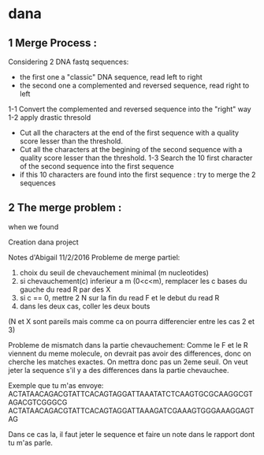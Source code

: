 # dana

1 Merge Process :
-----------------

Considering 2 DNA fastq sequences:
* the first one a "classic" DNA sequence, read left to right
* the second one a complemented and reversed sequence, read right to left

1-1 Convert the complemented and reversed sequence into the "right" way
1-2 apply drastic thresold
  * Cut all the characters at the end of the first sequence with a quality score lesser than the threshold.
  * Cut all the characters at the begining of the second sequence with a quality score lesser than the threshold.
1-3 Search the 10 first character of the second sequence into the first sequence
  * if this 10 characters are found into the first sequence : try to merge the 2 sequences



2 The merge problem :
-------------------

when we found 

Creation dana project


Notes d'Abigail 11/2/2016
Probleme de merge partiel: 
1. choix du seuil de chevauchement minimal (m nucleotides)
2. si chevauchement(c) inferieur a m (0<c<m), remplacer les c bases du gauche du read R par des X
3. si c == 0, mettre 2 N sur la fin du read F et le debut du read R
4. dans les deux cas, coller les deux bouts

(N et X sont pareils mais comme ca on pourra differencier entre les cas 2 et 3)

Probleme de mismatch dans la partie chevauchement:
Comme le F et le R viennent du meme molecule, on devrait pas avoir des differences, donc on cherche les matches exactes.
On mettra donc pas un 2eme seuil.
On veut jeter la sequence s'il y a des differences dans la partie chevauchee.

Exemple que tu m'as envoye:
ACTATAACAGACGTATTCACAGTAGGATTAAATATCTCAAGTGCGCAAGGCGTAGACGTCGGGCG
ACTATAACAGACGTATTCACAGTAGGATTAAAGATCGAAAGTGGGAAAGGAGTAG

Dans ce cas la, il faut jeter le sequence et faire un note dans le rapport dont tu m'as parle.
